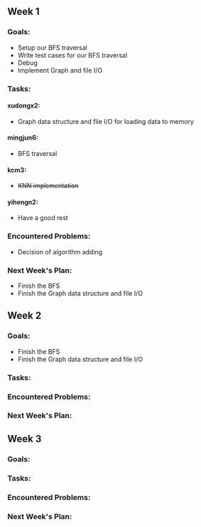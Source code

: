 ## Week 1

### Goals:

* Setup our BFS traversal
* Write test cases for our BFS traversal
* Debug
* Implement Graph and file I/O

### Tasks:

#### xudongx2:

* Graph data structure and file I/O for loading data to memory

#### mingjun6:

* BFS traversal

#### kcm3:

* ~~KNN implementation~~

#### yihengn2:

* Have a good rest

### Encountered Problems:

* Decision of algorithm adding

### Next Week's Plan:

* Finish the BFS
* Finish the Graph data structure and file I/O

## Week 2

### Goals:

* Finish the BFS
* Finish the Graph data structure and file I/O

### Tasks:

### Encountered Problems:

### Next Week's Plan:

## Week 3

### Goals:

### Tasks:

### Encountered Problems:

### Next Week's Plan:




